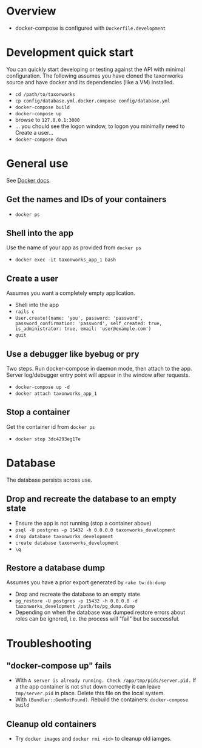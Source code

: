 # Overview

* docker-compose is configured with `Dockerfile.development`

# Development quick start

You can quickly start developing or testing against the API with minimal configuration.  The following assumes you have cloned the taxonworks source and have docker and its dependencies (like a VM) installed.

* `cd /path/to/taxonworks`
* `cp config/database.yml.docker.compose config/database.yml` 
* `docker-compose build`
* `docker-compose up`
* browse to `127.0.0.1:3000`
* ... you chould see the logon window, to logon you minimally need to Create a user...
* `docker-compose down`

# General use 

See [Docker docs](https://docs.docker.com/).

## Get the names and IDs of your containers

* `docker ps`

## Shell into the app

Use the name of your app as provided from `docker ps`

* `docker exec -it taxonworks_app_1 bash`

## Create a user

Assumes you want a completely empty application.

* Shell into the app 
* `rails c`
*  `User.create!(name: 'you', password: 'password', password_confirmation: 'password', self_created: true, is_administrator: true, email: 'user@example.com')`
* `quit`

## Use a debugger like byebug or pry

Two steps.  Run docker-compose in daemon mode, then attach to the app. Server log/debugger entry point will appear in the window after requests.

* `docker-compose up -d`
* `docker attach taxonworks_app_1` 

## Stop a container

Get the container id from `docker ps`

* `docker stop 3dc4293eg17e`  

# Database

The database persists across use.

## Drop and recreate the database to an empty state

* Ensure the app is not running (stop a container above)
* `psql -U postgres -p 15432 -h 0.0.0.0 taxonworks_development`
* `drop database taxonworks_development`
* `create database taxonworks_development`
* `\q`

## Restore a database dump

Assumes you have a prior export generated by `rake tw:db:dump`

* Drop and recreate the database to an empty state
* `pg_restore -U postgres -p 15432 -h 0.0.0.0 -d taxonworks_development /path/to/pg_dump.dump`
* Depending on when the database was dumped restore errors about roles can be ignored, i.e. the process will "fail" but be successful.

# Troubleshooting

## "docker-compose up" fails

* With `A server is already running. Check /app/tmp/pids/server.pid.` If a the app container is not shut down correctly it can leave `tmp/server.pid` in place.  Delete this file on the local system.
* With `(Bundler::GemNotFound)`. Rebuild the containers: `docker-compose build`

## Cleanup old containers

*  Try `docker images` and `docker rmi <id>` to cleanup old iamges. 


